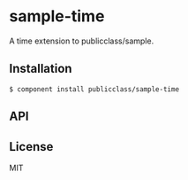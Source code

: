 
# sample-time

  A time extension to publicclass/sample.

## Installation

    $ component install publicclass/sample-time

## API

   

## License

  MIT
